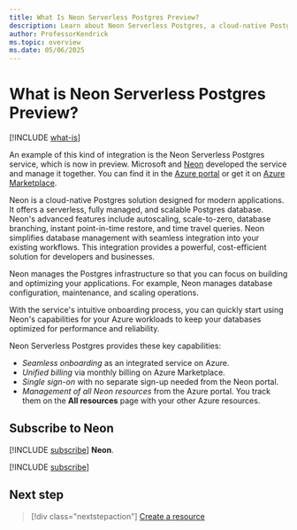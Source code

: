 ```yaml
---
title: What Is Neon Serverless Postgres Preview?
description: Learn about Neon Serverless Postgres, a cloud-native Postgres solution designed for modern applications, in Azure Marketplace.
author: ProfessorKendrick
ms.topic: overview
ms.date: 05/06/2025
---
```


# What is Neon Serverless Postgres Preview?

[!INCLUDE [what-is](../includes/what-is.md)]

An example of this kind of integration is the Neon Serverless Postgres service, which is now in preview. Microsoft and [Neon](https://neon.tech/) developed the service and manage it together. You can find it in the [Azure portal](https://portal.azure.com/) or get it on [Azure Marketplace](https://azuremarketplace.microsoft.com/).

Neon is a cloud-native Postgres solution designed for modern applications. It offers a serverless, fully managed, and scalable Postgres database. Neon's advanced features include autoscaling, scale-to-zero, database branching, instant point-in-time restore, and time travel queries. Neon simplifies database management with seamless integration into your existing workflows. This integration provides a powerful, cost-efficient solution for developers and businesses.  

Neon manages the Postgres infrastructure so that you can focus on building and optimizing your applications. For example, Neon manages database configuration, maintenance, and scaling operations.

With the service's intuitive onboarding process, you can quickly start using Neon's capabilities for your Azure workloads to keep your databases optimized for performance and reliability.

Neon Serverless Postgres provides these key capabilities:

- *Seamless onboarding* as an integrated service on Azure.
- *Unified billing* via monthly billing on Azure Marketplace.
- *Single sign-on* with no separate sign-up needed from the Neon portal.
- *Management of all Neon resources* from the Azure portal. You track them on the **All resources** page with your other Azure resources.

## Subscribe to Neon

[!INCLUDE [subscribe](../includes/subscribe.md)] **Neon**.

[!INCLUDE [subscribe](../includes/subscribe-from-azure-portal.md)]

## Next step

> [!div class="nextstepaction"]
> [Create a resource](create.md)

